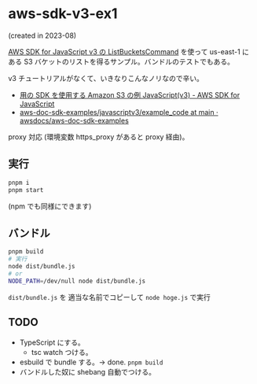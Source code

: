 # aws-sdk-v3-ex1

(created in 2023-08)

[AWS SDK for JavaScript v3 の ListBucketsCommand](https://docs.aws.amazon.com/AWSJavaScriptSDK/v3/latest/client/s3/command/ListBucketsCommand/)
を使って us-east-1 にある S3 バケットのリストを得るサンプル。バンドルのテストでもある。

v3 チュートリアルがなくて、いきなりこんなノリなので辛い。

- [用の SDK を使用する Amazon S3 の例 JavaScript(v3) - AWS SDK for JavaScript](https://docs.aws.amazon.com/ja_jp/sdk-for-javascript/v3/developer-guide/javascript_s3_code_examples.html)
- [aws-doc-sdk-examples/javascriptv3/example_code at main · awsdocs/aws-doc-sdk-examples](https://github.com/awsdocs/aws-doc-sdk-examples/tree/main/javascriptv3/example_code)

proxy 対応 (環境変数 https_proxy があると proxy 経由)。

## 実行

```bash
pnpm i
pnpm start
```

(npm でも同様にできます)

## バンドル

```bash
pnpm build
# 実行
node dist/bundle.js
# or
NODE_PATH=/dev/null node dist/bundle.js
```

`dist/bundle.js` を 適当な名前でコピーして `node hoge.js` で実行

## TODO

- TypeScript にする。
  - tsc watch つける。
- esbuild で bundle する。→ done. `pnpm build`
- バンドルした奴に shebang 自動でつける。
